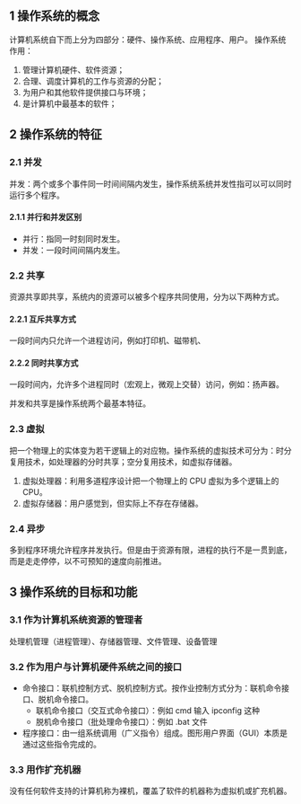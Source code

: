 ## 1 操作系统的概念
计算机系统自下而上分为四部分：硬件、操作系统、应用程序、用户。
操作系统作用：
1. 管理计算机硬件、软件资源；
2. 合理、调度计算机的工作与资源的分配；
3. 为用户和其他软件提供接口与环境；
4. 是计算机中最基本的软件；

## 2 操作系统的特征
### 2.1 并发
并发：两个或多个事件同一时间间隔内发生，操作系统系统并发性指可以可以同时运行多个程序。
#### 2.1.1 并行和并发区别
* 并行：指同一时刻同时发生。
* 并发：一段时间间隔内发生。

### 2.2 共享
资源共享即共享，系统内的资源可以被多个程序共同使用，分为以下两种方式。
#### 2.2.1 互斥共享方式
一段时间内只允许一个进程访问，例如打印机、磁带机、
#### 2.2.2 同时共享方式
一段时间内，允许多个进程同时（宏观上，微观上交替）访问，例如：扬声器。

并发和共享是操作系统两个最基本特征。

### 2.3 虚拟
把一个物理上的实体变为若干逻辑上的对应物。操作系统的虚拟技术可分为：时分复用技术，如处理器的分时共享；空分复用技术，如虚拟存储器。
1. 虚拟处理器：利用多道程序设计把一个物理上的 CPU 虚拟为多个逻辑上的 CPU。
2. 虚拟存储器：用户感觉到，但实际上不存在存储器。
### 2.4 异步
多到程序环境允许程序并发执行。但是由于资源有限，进程的执行不是一贯到底，而是走走停停，以不可预知的速度向前推进。

## 3 操作系统的目标和功能
### 3.1 作为计算机系统资源的管理者
处理机管理（进程管理）、存储器管理、文件管理、设备管理
### 3.2 作为用户与计算机硬件系统之间的接口
* 命令接口：联机控制方式、脱机控制方式。按作业控制方式分为：联机命令接口、脱机命令接口。
   - 联机命令接口（交互式命令接口）：例如 cmd 输入 ipconfig 这种
   - 脱机命令接口（批处理命令接口）：例如 .bat 文件
* 程序接口：由一组系统调用（广义指令）组成。图形用户界面（GUI）本质是通过这些指令完成的。

### 3.3 用作扩充机器
没有任何软件支持的计算机称为裸机，覆盖了软件的机器称为虚拟机或扩充机器。